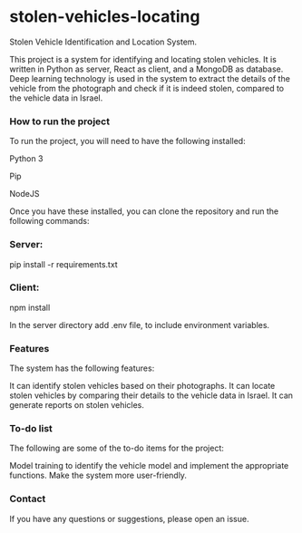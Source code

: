 # stolen-vehicles-locating
Stolen Vehicle Identification and Location System.

This project is a system for identifying and locating stolen vehicles. It is written in Python as server, React as client, and a MongoDB as database. Deep learning technology is used in the system to extract the details of the vehicle from the photograph and check if it is indeed stolen, compared to the vehicle data in Israel.

### How to run the project
To run the project, you will need to have the following installed:

Python 3

Pip

NodeJS



Once you have these installed, you can clone the repository and run the following commands:
### Server:
pip install -r requirements.txt
### Client:
npm install

In the server directory add .env file, to include environment variables.


### Features
The system has the following features:

It can identify stolen vehicles based on their photographs.
It can locate stolen vehicles by comparing their details to the vehicle data in Israel.
It can generate reports on stolen vehicles.
### To-do list
The following are some of the to-do items for the project:

Model training to identify the vehicle model and implement the appropriate functions.
Make the system more user-friendly.
### Contact
If you have any questions or suggestions, please open an issue.

